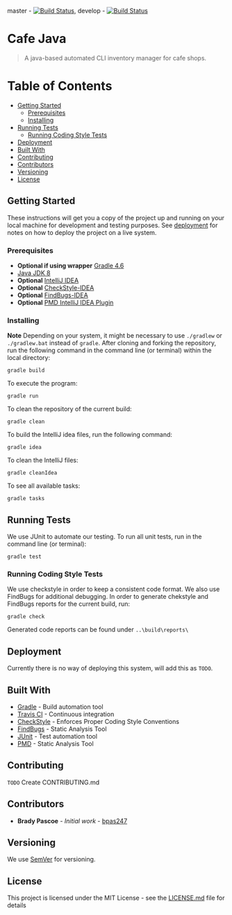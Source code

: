 master - [![Build Status](https://travis-ci.org/bpas247/CafeJava.svg?branch=master)](https://travis-ci.org/bpas247/CafeJava),
develop - [![Build Status](https://travis-ci.org/bpas247/CafeJava.svg?branch=develop)](https://travis-ci.org/bpas247/CafeJava)

# Cafe Java

> A java-based automated CLI inventory manager for cafe shops.

# Table of Contents

-   [Getting Started](#getting-started)
    -   [Prerequisites](#prerequisites)
    -   [Installing](#installing)
-   [Running Tests](#running-tests)
    -   [Running Coding Style Tests](#running-coding-style-tests)
-   [Deployment](#deployment)
-   [Built With](#built-with)
-   [Contributing](#contributing)
-   [Contributors](#contributors)
-   [Versioning](#versioning)
-   [License](#license)

## Getting Started

These instructions will get you a copy of the project up and running on your local machine for development and testing purposes. See [deployment](#deployment) for notes on how to deploy the project on a live system.

### Prerequisites

-   **Optional if using wrapper** [Gradle 4.6](https://gradle.org/install/)
-   [Java JDK 8](http://www.oracle.com/technetwork/java/javase/downloads/jdk8-downloads-2133151.html)
-   **Optional** [IntelliJ IDEA](https://www.jetbrains.com/idea/)
-   **Optional** [CheckStyle-IDEA](https://plugins.jetbrains.com/plugin/1065-checkstyle-idea)
-   **Optional** [FindBugs-IDEA](https://plugins.jetbrains.com/plugin/3847-findbugs-idea)
-   **Optional** [PMD IntelliJ IDEA Plugin](https://pmd.github.io/latest/pmd_userdocs_tools.html#idea)

### Installing

**Note** Depending on your system, it might be necessary to use `./gradlew` or `./gradlew.bat` instead of `gradle`.
After cloning and forking the repository, run the following command in the command line (or terminal) within the local directory:

    gradle build

To execute the program:

    gradle run

To clean the repository of the current build:

    gradle clean

To build the IntelliJ idea files, run the following command:

    gradle idea

To clean the IntelliJ files:

    gradle cleanIdea

To see all available tasks:

    gradle tasks

## Running Tests

We use JUnit to automate our testing. To run all unit tests, run in the command line (or terminal):

    gradle test

### Running Coding Style Tests

We use checkstyle in order to keep a consistent code format. We also use FindBugs for additional debugging. In order to generate chekstyle and FindBugs reports for the current build, run:

    gradle check

Generated code reports can be found under `..\build\reports\`

## Deployment

Currently there is no way of deploying this system, will add this as `TODO`.

## Built With

-   [Gradle](https://gradle.org/) - Build automation tool
-   [Travis CI](https://travis-ci.org/) - Continuous integration
-   [CheckStyle](http://checkstyle.sourceforge.net/) - Enforces Proper Coding Style Conventions
-   [FindBugs](http://findbugs.sourceforge.net/) - Static Analysis Tool
-   [JUnit](https://junit.org/junit4/) - Test automation tool
-   [PMD](https://pmd.github.io/) - Static Analysis Tool

## Contributing

`TODO` Create CONTRIBUTING.md

## Contributors

-   **Brady Pascoe** - _Initial work_ - [bpas247](https://github.com/bpas247)

## Versioning

We use [SemVer](http://semver.org/) for versioning.

## License

This project is licensed under the MIT License - see the [LICENSE.md](LICENSE.md) file for details

